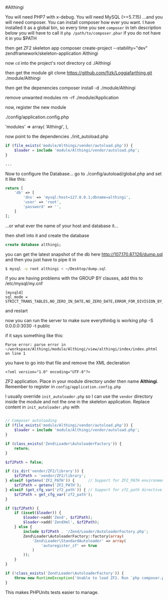 #Althingi

You will need PHP7 with x-debug.
You will need MySQL (>=5.7.15)
...and you will need composer. You can install composer how ever you want. I have installed it as a global bin, so every time you see `composer` in teh description below you will have to call it `php /path/to/composer.phar` if you do not have it in you $PATH


then get ZF2 skeleton app
composer create-project --stability="dev" zendframework/skeleton-application Althingi

now `cd` into the project's root directory
cd ./Althingi

then get the module
git clone https://github.com/fizk/Loggjafarthing.git ./module/Althingi


then get the depenencies
composer install -d ./module/Althingi 


remove unwanted modules
rm -rf ./module/Application

now, register the new module

./config/application.config.php

'modules' => array(
        'Althingi',
    ),

now point to the dependencies
./init_autoload.php

```php
if (file_exists('module/Althingi/vendor/autoload.php')) {
    $loader = include 'module/Althingi/vendor/autoload.php';
}

...

```

Now to configure the Database... go to ./config/autoload/global.php and set it like this:
```php
return [
    'db' => [
        'dns' => 'mysql:host=127.0.0.1;dbname=althingi',
        'user' => 'root',
        'password' => '',
    ]
];
```

...or what ever the name of your host and database it...

then shell into it and create the database
```sql
create database althingi;
```
you can get the latest snapshot of the db here http://107.170.87.126/dump.sql
and then you just have to pipe it in
```sh
$ mysql -u root althingi < ~/Desktop/dump.sql
```

if you are having problems with the GROUP BY clauses, add this to /etc/mysql/my.cnf
```
[mysqld]
sql_mode = STRICT_TRANS_TABLES,NO_ZERO_IN_DATE,NO_ZERO_DATE,ERROR_FOR_DIVISION_BY_ZERO,NO_AUTO_CREATE_USER,NO_ENGINE_SUBSTITUTION
```
and restart

now you can run the server to make sure everythinbg is working
php -S 0.0.0.0:3030 -t public

if it says something like this:

```
Parse error: parse error in ~/workspace/Althingi/module/Althingi/view/althingi/index/index.phtml on line 1
```

you have to go into that file and remove the XML decleration

```
<?xml version="1.0" encoding="UTF-8"?>
```


ZF2 application. Place in your module directory under then name **Althingi**. Remember to register in `config/application.config.php`

I usually override `init_autoloader.php` so I can use the `vendor` directory inside the module and not the one in the skeleton application.
Replace content in  `init_autoloader.php` with

```php

// Composer autoloading
if (file_exists('module/Althingi/vendor/autoload.php')) {
    $loader = include 'module/Althingi/vendor/autoload.php';
}

if (class_exists('Zend\Loader\AutoloaderFactory')) {
    return;
}

$zf2Path = false;

if (is_dir('vendor/ZF2/library')) {
    $zf2Path = 'vendor/ZF2/library';
} elseif (getenv('ZF2_PATH')) {      // Support for ZF2_PATH environment variable or git submodule
    $zf2Path = getenv('ZF2_PATH');
} elseif (get_cfg_var('zf2_path')) { // Support for zf2_path directive value
    $zf2Path = get_cfg_var('zf2_path');
}

if ($zf2Path) {
    if (isset($loader)) {
        $loader->add('Zend', $zf2Path);
        $loader->add('ZendXml', $zf2Path);
    } else {
        include $zf2Path . '/Zend/Loader/AutoloaderFactory.php';
        Zend\Loader\AutoloaderFactory::factory(array(
            'Zend\Loader\StandardAutoloader' => array(
                'autoregister_zf' => true
            )
        ));
    }
}

if (!class_exists('Zend\Loader\AutoloaderFactory')) {
    throw new RuntimeException('Unable to load ZF2. Run `php composer.phar install` or define a ZF2_PATH environment variable.');
}

```

This makes PHPUnits tests easier to manage.
